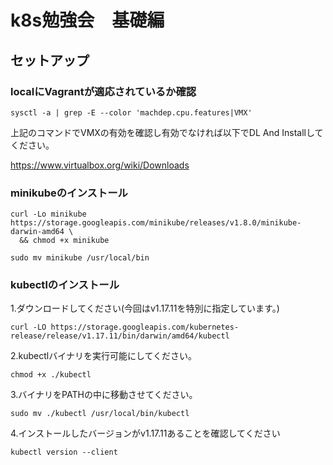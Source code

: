 # k8s勉強会　基礎編
## セットアップ
### localにVagrantが適応されているか確認
```
sysctl -a | grep -E --color 'machdep.cpu.features|VMX'
```
上記のコマンドでVMXの有効を確認し有効でなければ以下でDL And Installしてください。

https://www.virtualbox.org/wiki/Downloads

### minikubeのインストール
```
curl -Lo minikube https://storage.googleapis.com/minikube/releases/v1.8.0/minikube-darwin-amd64 \
  && chmod +x minikube
```

```
sudo mv minikube /usr/local/bin
```

### kubectlのインストール
1.ダウンロードしてください(今回はv1.17.11を特別に指定しています。)
```
curl -LO https://storage.googleapis.com/kubernetes-release/release/v1.17.11/bin/darwin/amd64/kubectl
```
2.kubectlバイナリを実行可能にしてください。
```
chmod +x ./kubectl
```
3.バイナリをPATHの中に移動させてください。
```
sudo mv ./kubectl /usr/local/bin/kubectl
```
4.インストールしたバージョンがv1.17.11あることを確認してください
```
kubectl version --client
```

